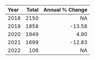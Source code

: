 |Year | Total| Annual % Change|
|:----|-----:|---------------:|
|2018 |  2150|              NA|
|2019 |  1858|          -13.58|
|2020 |  1949|            4.90|
|2021 |  1699|          -12.83|
|2022 |   106|              NA|
